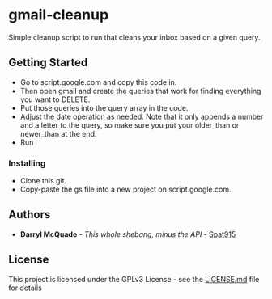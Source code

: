 # gmail-cleanup

Simple cleanup script to run that cleans your inbox based on a given query.

## Getting Started

- Go to script.google.com and copy this code in.
- Then open gmail and create the queries that work for finding everything you want to DELETE.
- Put those queries into the query array in the code.
- Adjust the date operation as needed. Note that it only appends a number and a letter to the query, so make sure you put your older_than or newer_than at the end.
- Run

### Installing

- Clone this git.
- Copy-paste the gs file into a new project on script.google.com.

## Authors

* **Darryl McQuade** - *This whole shebang, minus the API* - [Spat915](https://github.com/spat915)

## License

This project is licensed under the GPLv3 License - see the [LICENSE.md](./LICENCE.md) file for details
